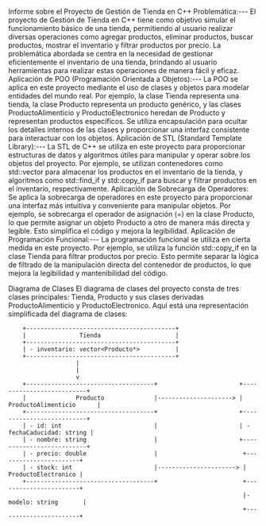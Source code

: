 Informe sobre el Proyecto de Gestión de Tienda en C++
Problemática:---
El proyecto de Gestión de Tienda en C++ tiene como objetivo simular el funcionamiento básico de una tienda, permitiendo al usuario realizar diversas operaciones como agregar productos, eliminar productos, buscar productos, mostrar el inventario y 
filtrar productos por precio. La problemática abordada se centra en la necesidad de gestionar eficientemente el inventario de una tienda, brindando al usuario herramientas para realizar estas operaciones de manera fácil y eficaz.
Aplicación de POO (Programación Orientada a Objetos):---
La POO se aplica en este proyecto mediante el uso de clases y objetos para modelar entidades del mundo real. Por ejemplo, la clase Tienda representa una tienda, la clase Producto representa un producto genérico, y las clases ProductoAlimenticio 
y ProductoElectronico heredan de Producto y representan productos específicos. Se utiliza encapsulación para ocultar los detalles internos de las clases y proporcionar una interfaz consistente para interactuar con los objetos.
Aplicación de STL (Standard Template Library):---
La STL de C++ se utiliza en este proyecto para proporcionar estructuras de datos y algoritmos útiles para manipular y operar sobre los objetos del proyecto. Por ejemplo, se utilizan contenedores como std::vector para almacenar los productos 
en el inventario de la tienda, y algoritmos como std::find_if y std::copy_if para buscar y filtrar productos en el inventario, respectivamente.
Aplicación de Sobrecarga de Operadores:
Se aplica la sobrecarga de operadores en este proyecto para proporcionar una interfaz más intuitiva y conveniente para manipular objetos. Por ejemplo, se sobrecarga el operador de asignación (=) en la clase Producto, lo que permite asignar un 
objeto Producto a otro de manera más directa y legible. Esto simplifica el código y mejora la legibilidad.
Aplicación de Programación Funcional:---
La programación funcional se utiliza en cierta medida en este proyecto. Por ejemplo, se utiliza la función std::copy_if en la clase Tienda para filtrar productos por precio. Esto permite separar la lógica de filtrado de la manipulación directa del 
contenedor de productos, lo que mejora la legibilidad y mantenibilidad del código.

Diagrama de Clases
El diagrama de clases del proyecto consta de tres clases principales: Tienda, Producto y sus clases derivadas ProductoAlimenticio y ProductoElectronico. Aquí está una representación simplificada del diagrama de clases:

        +------------------------------------------+
        |               Tienda                     |
        +------------------------------------------+
        | - inventario: vector<Producto*>          |
        +------------------------------------------+
                       |
                       |
                       v
        +------------------------------------+                       +--------------------------+
        |              Producto              |---------------------> | ProductoAlimenticio      |
        +------------------------------------+                       +--------------------------+
        | - id: int                          |                       | - fechaCaducidad: string |
        | - nombre: string                   |                       +--------------------------+
        | - precio: double                   |                        +-----------------------+
        | - stock: int                       |----------------------> |   ProductoElectronico |
        +------------------------------------+                        +-----------------------+
                                                                      |- modelo: string       |
                                                                      +-----------------------+
                                           

